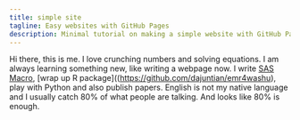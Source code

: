 ```yaml
---
title: simple site
tagline: Easy websites with GitHub Pages
description: Minimal tutorial on making a simple website with GitHub Pages
---
```

Hi there, this is me. I love crunching numbers and solving equations. I am always learning something new, like writing a webpage now. I write [SAS Macro](https://github.com/dajuntian/SAS-Snippet), [wrap up R package]((https://github.com/dajuntian/emr4washu), play with Python and also publish papers. English is not my native language and I usually catch 80% of what people are talking. And looks like 80% is enough. 
